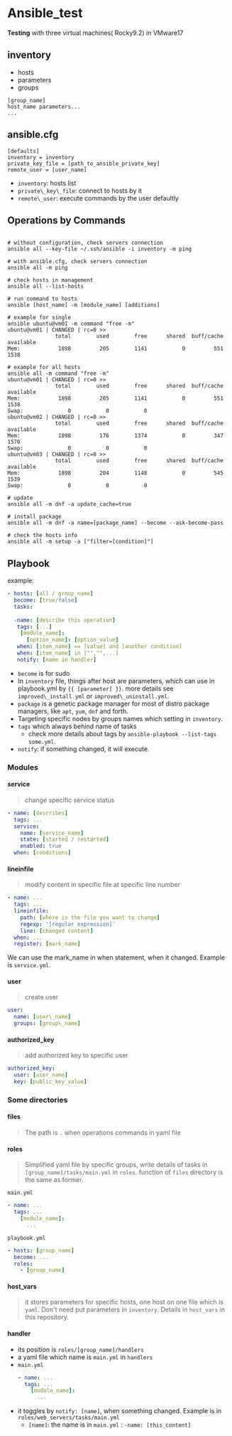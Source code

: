 # Ansible_test
**Testing**
with three virtual machines( Rocky9.2) in VMware17

## inventory
- hosts
- parameters
- groups
```shell
[group_name]
host_name parameters...
...
```
## ansible.cfg
```
[defaults]
inventory = inventory
private_key_file = [path_to_ansible_private_key]
remote_user = [user_name]
```
- `inventory`: hosts list
- `private\_key\_file`: connect to hosts by it
- `remote\_user`: execute commands by the user defaultly

## Operations by Commands

```shell

# without configuration, check servers connection
ansible all --key-file ~/.ssh/ansible -i inventory -m ping

# with ansible.cfg, check servers connection
ansible all -m ping 

# check hosts in management
ansible all --list-hosts

# run command to hosts
ansible [host_name] -m [module_name] [additions]

# example for single
ansible ubuntu@vm01 -m command "free -m"
ubuntu@vm01 | CHANGED | rc=0 >>
               total        used        free      shared  buff/cache   available
Mem:            1898         205        1141           0         551        1538

# example for all hosts
ansible all -m command "free -m"
ubuntu@vm01 | CHANGED | rc=0 >>
               total        used        free      shared  buff/cache   available
Mem:            1898         205        1141           0         551        1538
Swap:              0           0           0
ubuntu@vm02 | CHANGED | rc=0 >>
               total        used        free      shared  buff/cache   available
Mem:            1898         176        1374           0         347        1570
Swap:              0           0           0
ubuntu@vm03 | CHANGED | rc=0 >>
               total        used        free      shared  buff/cache   available
Mem:            1898         204        1148           0         545        1539
Swap:              0           0           0

# update
ansible all -m dnf -a update_cache=true

# install package
ansible all -m dnf -a name=[package_name] --become --ask-become-pass

# check the hosts info
ansible all -m setup -a ["filter=[condition]"]
```

## Playbook

example:
```yaml
- hosts: [all / group_name]
  become: [true/false]
  tasks:
  
  -name: [describe this operation]
   tags: [...]
    [module_name]:
      [option_name]: [option_value]
   when: [item_name] == [value] and [another condition]
   when: [item_name] in ["","",...]
   notify: [name in handler]
```
- `become` is for sudo
- In `inventory` file, things after host are parameters, which can use in playbook.yml by `{{ [parameter] }}`. more details see `improved\_install.yml` or `improved\_uninstall.yml`. 
- `package` is a genetic package manager for most of distro package managers, like `apt`, `yum`, `dnf` and forth.
- Targeting specific nodes by groups names which setting in `inventory`.
- `tags` which always behind name of tasks
	- check more details about tags by `ansible-playbook --list-tags some.yml`.
- `notify`: if something changed, it will execute.
### Modules

#### service
> change specific service status

```yaml
- name: [describes]
  tags: ...
  service:
    name: [service_name]
    state: [started / restarted]
    enabled: true
  when: [conditions]
```

#### lineinfile
> modify content in specific file at specific line number

```yaml
- name: ...
  tags: ...
  lineinfile:
    path: [where is the file you want to change]
    regexp: '[regular expression]'
    line: [changed content]
  when: ...
  register: [mark_name]
```
We can use the mark\_name in when statement, when it changed. Example is `service.yml`. 

#### user
> create user
```yaml
user:
  name: [user\_name]
  groups: [group\_name]
```

#### authorized\_key
> add authorized key to specific user
```yaml
authorized_key:
  user: [user_name]
  key: [public_key_value]
```

### Some directories
#### files
> The path is `.` when operations commands in yaml file

#### roles
> Simplified yaml file by specific groups, write details of tasks in `[group_name]/tasks/main.yml` in `roles`. function of `files` directory is the same as former.  

`main.yml`
```yaml
- name: ...
  tags: ...
    [module_name]:
      ...
```

`playbook.yml`
```yaml
- hosts: [group_name]
  become: ...
  roles:
    - [group_name]
```

#### host\_vars
> it stores parameters for specific hosts, one host on one file which is `yaml`. Don't need put parameters in `inventory`.
> Details in `host_vars` in this repository.

#### handler
- its position is `roles/[group_name]/handlers`
- a yaml file which name is `main.yml` in `handlers`
- `main.yml`	
  ```yaml
  - name: ...
    tags: ...
      [module_name]:
        ...
  ```
- it toggles by `notify: [name]`, when something changed. Example is in `roles/web_servers/tasks/main.yml`
  - `[name]`: the name is in `main.yml` : `-name: [this_content]`

